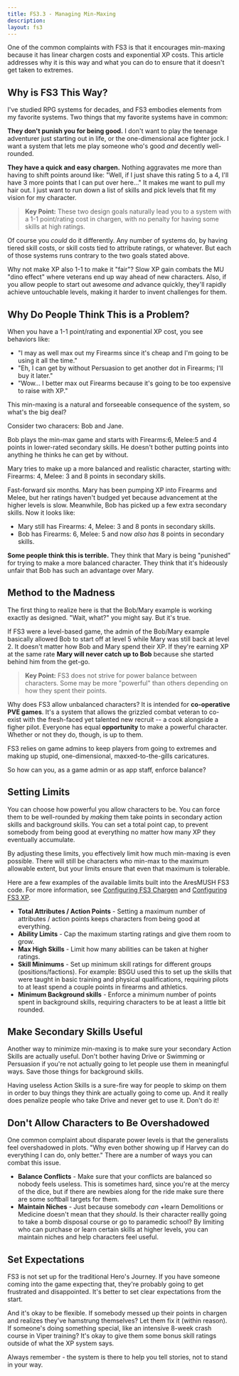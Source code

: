 ```yaml
---
title: FS3.3 - Managing Min-Maxing
description:
layout: fs3
---
```


One of the common complaints with FS3 is that it encourages min-maxing because it has linear chargen costs and exponential XP costs.  This article addresses why it is this way and what you can do to ensure that it doesn't get taken to extremes.

## Why is FS3 This Way?

I've studied RPG systems for decades, and FS3 embodies elements from my favorite systems.  Two things that my favorite systems have in common:

**They don't punish you for being good.** I don't want to play the teenage adventurer just starting out in life, or the one-dimensional ace fighter jock.  I want a system that lets me play someone who's good *and* decently well-rounded.

**They have a quick and easy chargen.**  Nothing aggravates me more than having to shift points around like:  "Well, if I just shave this rating 5 to a 4, I'll have 3 more points that I can put over here..."  It makes me want to pull my hair out.  I just want to run down a list of skills and pick levels that fit my vision for my character.

> <i class="fa fa-key" aria-hidden="true"></i> **Key Point:** These two design goals naturally lead you to a system with a 1-1 point/rating cost in chargen, with no penalty for having some skills at high ratings.

Of course you *could* do it differently.  Any number of systems do, by having tiered skill costs, or skill costs tied to attribute ratings, or whatever.  But each of those systems runs contrary to the two goals stated above.

Why not make XP also 1-1 to make it "fair"?  Slow XP gain combats the MU "dino effect" where veterans end up way ahead of new characters.  Also, if you allow people to start out awesome *and* advance quickly, they'll rapidly achieve untouchable levels, making it harder to invent challenges for them.

## Why Do People Think This is a Problem?

When you have a 1-1 point/rating and exponential XP cost, you see behaviors like:

* "I may as well max out my Firearms since it's cheap and I'm going to be using it all the time."
* "Eh, I can get by without Persuasion to get another dot in Firearms; I'll buy it later."
* "Wow... I better max out Firearms because it's going to be too expensive to raise with XP."

This min-maxing is a natural and forseeable consequence of the system, so what's the big deal?

Consider two characers:  Bob and Jane.

Bob plays the min-max game and starts with Firearms:6, Melee:5 and 4 points in lower-rated secondary skills.  He doesn't bother putting points into anything he thinks he can get by without.

Mary tries to make up a more balanced and realistic character, starting with:  Firearms: 4, Melee: 3 and 8 points in secondary skills.

Fast-forward six months.  Mary has been pumping XP into Firearms and Melee, but her ratings haven't budged yet because advancement at the higher levels is slow.  Meanwhile, Bob has picked up a few extra secondary skills.   Now it looks like:

* Mary still has Firearms: 4, Melee: 3 and 8 ponts in secondary skills.
* Bob has Firearms: 6, Melee: 5 and now *also has* 8 points in secondary skills.

**Some people think this is terrible.**  They think that Mary is being "punished" for trying to make a more balanced character.  They think that it's hideously unfair that Bob has such an advantage over Mary.

## Method to the Madness

The first thing to realize here is that the Bob/Mary example is working exactly as designed.   "Wait, what?" you might say.  But it's true.

If FS3 were a level-based game, the admin of the Bob/Mary example basically allowed Bob to start off at level 5 while Mary was still back at level 2.   It doesn't matter how Bob and Mary spend their XP.  If they're earning XP at the same rate **Mary will never catch up to Bob** because she started behind him from the get-go.

> <i class="fa fa-key" aria-hidden="true"></i> **Key Point:** FS3 does not strive for power balance between characters.  Some may be more "powerful" than others depending on how they spent their points.

Why does FS3 allow unbalanced characters?  It is intended for **co-operative PVE games**.  It's a system that allows the grizzled combat veteran to co-exist with the fresh-faced yet talented new recruit -- a cook alongside a figher pilot.  Everyone has equal **opportunity** to make a powerful character.  Whether or not they do, though, is up to them.

FS3 relies on game admins to keep players from going to extremes and making up stupid, one-dimensional, maxxed-to-the-gills caricatures.

So how can you, as a game admin or as app staff, enforce balance?

## Setting Limits

You can choose how powerful you allow characters to be.  You can force them to be well-rounded by *making* them take points in secondary action skills and background skills.  You can set a total point cap, to prevent somebody from being good at everything no matter how many XP they eventually accumulate.  

By adjusting these limits, you effectively limit how much min-maxing is even possible.  There will still be characters who min-max to the maximum allowable extent, but your limits ensure that even that maximum is tolerable.

Here are a few examples of the available limits built into the AresMUSH FS3 code.  For more information, see [Configuring FS3 Chargen](/tutorials/config/fs3skills_chargen) and [Configuring FS3 XP](/tutorials/config/fs3skills_xp).

* **Total Attributes / Action Points** - Setting a maximum number of attributes / action points keeps characters from being good at everything.
* **Ability Limits** - Cap the maximum starting ratings and give them room to grow.
* **Max High Skills** - Limit how many abilities can be taken at higher ratings.
* **Skill Minimums** - Set up minimum skill ratings for different groups (positions/factions).  For example: BSGU used this to set up the skills that were taught in basic training and physical qualifications, requiring pilots to at least spend a couple points in firearms and athletics.
* **Minimum Background skills** - Enforce a minimum number of points spent in background skills, requiring characters to be at least a little bit rounded.

## Make Secondary Skills Useful

Another way to minimize min-maxing is to make sure your secondary Action Skills are actually useful.  Don't bother having Drive or Swimming or Persuasion if you're not actually going to let people use them in meaningful ways.   Save those things for background skills.   

Having useless Action Skills is a sure-fire way for people to skimp on them in order to buy things they think are actually going to come up.  And it really does penalize people who take Drive and never get to use it.  Don't do it!

## Don't Allow Characters to Be Overshadowed

One common complaint about disparate power levels is that the generalists feel overshadowed in plots.  "Why even bother showing up if Harvey can do everything I can do, only better."   There are a number of ways you can combat this issue.

* **Balance Conflicts** - Make sure that your conflicts are balanced so nobody feels useless.  This is sometimes hard, since you're at the mercy of the dice, but if there are newbies along for the ride make sure there are some softball targets for them.
* **Maintain Niches** - Just because somebody *can* +learn Demolitions or Medicine doesn't mean that they *should*.  Is their character reallly going to take a bomb disposal course or go to paramedic school?  By limiting who can purchase or learn certain skills at higher levels, you can maintain niches and help characters feel useful.

## Set Expectations

FS3 is not set up for the traditional Hero's Journey.  If you have someone coming into the game expecting that, they're probably going to get frustrated and disappointed.  It's better to set clear expectations from the start.

And it's okay to be flexible.  If somebody messed up their points in chargen and realizes they've hamstrung themselves?  Let them fix it (within reason).   If someone's doing something special, like an intensive 8-week crash course in Viper training?  It's okay to give them some bonus skill ratings outside of what the XP system says.  

Always remember - the system is there to help you tell stories, not to stand in your way.